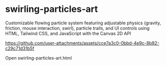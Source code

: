 # swirling-particles-art
Customizable flowing particle system featuring adjustable physics (gravity, friction, mouse interaction, swirl), particle trails, and UI controls using HTML, Tailwind CSS, and JavaScript with the Canvas 2D API

https://github.com/user-attachments/assets/cce7a3c0-0bbd-4e9c-8b82-c29c71d31b5f

Open swirling-particles-art.html
